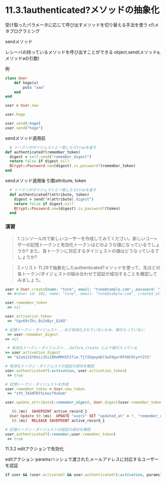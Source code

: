 # 11.3.1authenticated?メソッドの抽象化

受け取ったパラメータに応じて呼び出すメソッドを切り替える手法を使う cf)メタプログラミング

sendメソッド

レシーバの持っているメソッドを呼び出すことができる
object.send(メソッドa, メソッドaの引数) 

例
```ruby
class User
	def hoge(x)
		puts "aaa"
	end
end

user = User.new

user.hoge

user.send(:hoge)
user.send("hoge")
```

sendメソッド適用前
```ruby
  # トークンがダイジェストと一致したらtrueを返す
def authenticated?(remember_token)
  digest = self.send("remember_digest")
  return false if digest.nil?
  BCrypt::Password.new(digest).is_password?(remember_token)
end
```

sendメソッド適用後
引数attribute, token
```ruby
  # トークンがダイジェストと一致したらtrueを返す
  def authenticated?(attribute, token)
    digest = send("#{attribute}_digest")
    return false if digest.nil?
    BCrypt::Password.new(digest).is_password?(token)
  end
```

### 演習
>1.コンソール内で新しいユーザーを作成してみてください。新しいユー>ザーの記憶トークンと有効化トークンはどのような値になっているでしょうか? また、各トークンに対応するダイジェストの値はどうなっているでしょうか?

>2.>リスト 11.26で抽象化したauthenticated?メソッドを使って、先ほどの各トークン/ダイジェストの組み合わせで認証が成功することを確認してみましょう。

```ruby
user = User.create(name: "tune", email: "tune@sample.com", password: "123456",password_confirmation: "123456")
 => #<User id: 102, name: "tune", email: "tune@sample.com", created_at: "2022-07-03 14:28:11", updated_at: "2022-07-03 14:28:11", password_digest: [FILTERED], remember_digest: nil, admin: false, activation_digest: "$2a$12$Y6Uii35iI8ReMHXSFIfim.TjYIQqeymbl5w59gar0FX...", activated: false, activated_at: nil> 

user.remember_token
 => nil

user.activation_token
 => "Sgv69rZhi_Bs2nByr_QJdQ"

# 記憶トークン・ダイジェスト...まだ有効化されていないため、値が入っていない
 >> user.remember_digest
=> nil 

 # 有効化トークン・ダイジェスト...before_create により値が入っている
>> user.activation_digest
 => "$2a$12$Y6Uii35iI8ReMHXSFIfim.TjYIQqeymbl5w59gar0FX0COtynYZtG" 

# 有効化トークン・ダイジェストの認証の成功を確認
user.authenticated?(:activation, user.activation_token)
 => true 

# 記憶トークン・ダイジェストを作成
user.remember_token = User.new_token
 => "zYh_TASNTRTSLhoz79vDaA" 

user.update_attribute(:remember_digest, User.digest(user.remember_token))

   (0.1ms)  SAVEPOINT active_record_1
  User Update (0.1ms)  UPDATE "users" SET "updated_at" = ?, "remember_digest" = ? WHERE "users"."id" = ?  [["updated_at", "2022-07-03 15:00:40.226578"], ["remember_digest", "$2a$12$Ap8ENjBy3IrQDRfLX3g9J.DTHVcoNgYmTReShdE73YX4lh8MIaJha"], ["id", 102]]
   (0.1ms)  RELEASE SAVEPOINT active_record_1

# 記憶トークン・ダイジェストの認証の成功を確認
user.authenticated?(:remember,user.remember_token)
 => true 
```

11.3.2 editアクションで有効化

editアクション
paramsハッシュで渡されたメールアドレスに対応するユーザーを認証

```ruby
if user && !user.activated? && user.authenticated?(:activation, params[:id])
```


